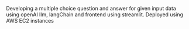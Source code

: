 Developing a multiple choice question and answer for given input data using openAI llm, langChain and frontend using streamlit. Deployed using AWS EC2 instances
